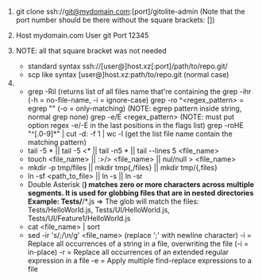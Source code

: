 1. git clone ssh://git@mydomain.com:[port]/gitolite-admin
   (Note that the port number should be there without the square brackets: [])

2. Host mydomain.com
   	  User git
    	Port 12345

3. NOTE: all that square bracket was not needed
   + standard syntax ssh://[user@]host.xz[:port]/path/to/repo.git/
   + scp like syntax [user@]host.xz:path/to/repo.git (normal case)

4. + grep -Ril <pattern> (returns list of all files name that're containing the <psttern>
     grep -ihr <pattern> (-h = no-file-name, -i = ignore-case)
     grep -ro ^<regex_pattern> = egrep "<pattern>" (-o = only-matching) (NOTE: egrep pattern inside string, normal grep none)
     grep -<options>e/E <regex_pattern> (NOTE: must put option regex -e/-E in the last positions in the flags list)
     grep -roHE "^[.0-9]*" | cut -d: -f 1 | wc -l (get the list file name contain the matching pattern)
   + tail -5 * || tail -5 <* || tail -n5 * || tail --lines 5 <file_name>
   + touch <file_name> || :>/> <file_name> || nul/null > <file_name>
   + mkdir -p tmp/files || mkdir tmp{,/files} || mkdir tmp/{,files}
   + ln -sf <path_to_file> || ln -s || ln -sr
   + Double Asterisk (**) matches zero or more characters across multiple segments. It is used for globbing files that are in nested directories
     Example: Tests/**/*.js => The glob will match the files: Tests/HelloWorld.js, Tests/UI/HelloWorld.js, Tests/UI/Feature1/HelloWorld.js
   + cat <file_name> | sort
   + sed -ir 's/;/\\n/g' <file_name> (replace ';' with newline character) 
     -i = Replace all occurrences of a string in a file, overwriting the file (-i = in-place)
		 -r = Replace all occurrences of an extended regular expression in a file
  	 -e = Apply multiple find-replace expressions to a file

